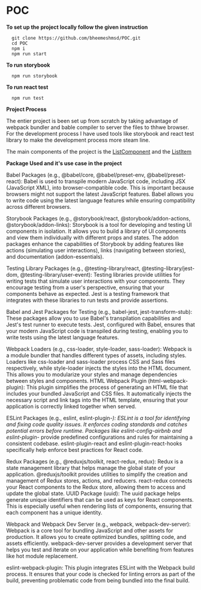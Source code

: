 # POC

**To set up the project locally follow the given instruction**

```
  git clone https://github.com/bheemeshmsd/POC.git
  cd POC
  npm i
  npm run start
```

**To run storybook**

```
  npm run storybook
```

**To run react test**

```
  npm run test
```

**Project Process**

The entier project is been set up from scratch by taking advantage of webpack bundler and bable compiler to server the files to thhwe browser. For the development process I have used tools like storybook and react test library to make the development process more steam line.

The main components of the project is the [ListComponent](https://github.com/bheemeshmsd/POC/tree/main/src/components/list-component) and the [ListItem](https://github.com/bheemeshmsd/POC/tree/main/src/components/list-item)



**Package Used and it's use case in the project**

Babel Packages (e.g., @babel/core, @babel/preset-env, @babel/preset-react): Babel is used to transpile modern JavaScript code, including JSX (JavaScript XML), into browser-compatible code. This is important because browsers might not support the latest JavaScript features. Babel allows you to write code using the latest language features while ensuring compatibility across different browsers.

Storybook Packages (e.g., @storybook/react, @storybook/addon-actions, @storybook/addon-links): Storybook is a tool for developing and testing UI components in isolation. It allows you to build a library of UI components and view them individually with different props and states. The addon packages enhance the capabilities of Storybook by adding features like actions (simulating user interactions), links (navigating between stories), and documentation (addon-essentials).

Testing Library Packages (e.g., @testing-library/react, @testing-library/jest-dom, @testing-library/user-event): Testing libraries provide utilities for writing tests that simulate user interactions with your components. They encourage testing from a user's perspective, ensuring that your components behave as expected. Jest is a testing framework that integrates with these libraries to run tests and provide assertions.

Babel and Jest Packages for Testing (e.g., babel-jest, jest-transform-stub): These packages allow you to use Babel's transpilation capabilities and Jest's test runner to execute tests. Jest, configured with Babel, ensures that your modern JavaScript code is transpiled during testing, enabling you to write tests using the latest language features.

Webpack Loaders (e.g., css-loader, style-loader, sass-loader): Webpack is a module bundler that handles different types of assets, including styles. Loaders like css-loader and sass-loader process CSS and Sass files respectively, while style-loader injects the styles into the HTML document. This allows you to modularize your styles and manage dependencies between styles and components.
HTML Webpack Plugin (html-webpack-plugin): This plugin simplifies the process of generating an HTML file that includes your bundled JavaScript and CSS files. It automatically injects the necessary script and link tags into the HTML template, ensuring that your application is correctly linked together when served.

ESLint Packages (e.g., eslint, eslint-plugin-*): ESLint is a tool for identifying and fixing code quality issues. It enforces coding standards and catches potential errors before runtime. Packages like eslint-config-airbnb and eslint-plugin-* provide predefined configurations and rules for maintaining a consistent codebase. eslint-plugin-react and eslint-plugin-react-hooks specifically help enforce best practices for React code.

Redux Packages (e.g., @reduxjs/toolkit, react-redux, redux): Redux is a state management library that helps manage the global state of your application. @reduxjs/toolkit provides utilities to simplify the creation and management of Redux stores, actions, and reducers. react-redux connects your React components to the Redux store, allowing them to access and update the global state.
UUID Package (uuid): The uuid package helps generate unique identifiers that can be used as keys for React components. This is especially useful when rendering lists of components, ensuring that each component has a unique identity.

Webpack and Webpack Dev Server (e.g., webpack, webpack-dev-server): Webpack is a core tool for bundling JavaScript and other assets for production. It allows you to create optimized bundles, splitting code, and assets efficiently. webpack-dev-server provides a development server that helps you test and iterate on your application while benefiting from features like hot module replacement.

eslint-webpack-plugin: This plugin integrates ESLint with the Webpack build process. It ensures that your code is checked for linting errors as part of the build, preventing problematic code from being bundled into the final build.

